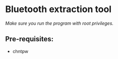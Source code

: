 # Bluetooth extraction tool

*Make sure you run the program with root privileges.*

## Pre-requisites:
- chntpw
